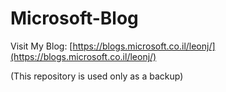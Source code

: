 # Microsoft-Blog

Visit My Blog: [https://blogs.microsoft.co.il/leonj/](https://blogs.microsoft.co.il/leonj/)  
  
(This repository is used only as a backup)
